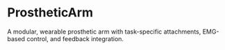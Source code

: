 # ProstheticArm
A modular, wearable prosthetic arm with task-specific attachments, EMG-based control, and feedback integration.
